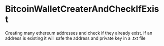# BitcoinWalletCreaterAndCheckIfExist
 
Creating many ethereum addresses and check if they already exist.
if an address is existing it will safe the address and private key in a .txt file